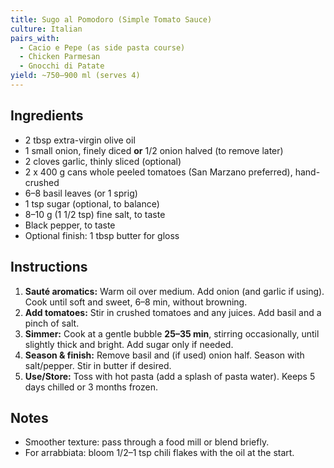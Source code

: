 ```yaml
---
title: Sugo al Pomodoro (Simple Tomato Sauce)
culture: Italian
pairs_with:
  - Cacio e Pepe (as side pasta course)
  - Chicken Parmesan
  - Gnocchi di Patate
yield: ~750–900 ml (serves 4)
---
```


## Ingredients
- 2 tbsp extra-virgin olive oil
- 1 small onion, finely diced **or** 1/2 onion halved (to remove later)
- 2 cloves garlic, thinly sliced (optional)
- 2 x 400 g cans whole peeled tomatoes (San Marzano preferred), hand-crushed
- 6–8 basil leaves (or 1 sprig)
- 1 tsp sugar (optional, to balance)
- 8–10 g (1 1/2 tsp) fine salt, to taste
- Black pepper, to taste
- Optional finish: 1 tbsp butter for gloss

## Instructions
1. **Sauté aromatics:** Warm oil over medium. Add onion (and garlic if using). Cook until soft and sweet, 6–8 min, without browning.
2. **Add tomatoes:** Stir in crushed tomatoes and any juices. Add basil and a pinch of salt.
3. **Simmer:** Cook at a gentle bubble **25–35 min**, stirring occasionally, until slightly thick and bright. Add sugar only if needed.
4. **Season & finish:** Remove basil and (if used) onion half. Season with salt/pepper. Stir in butter if desired.
5. **Use/Store:** Toss with hot pasta (add a splash of pasta water). Keeps 5 days chilled or 3 months frozen.

## Notes
- Smoother texture: pass through a food mill or blend briefly.  
- For arrabbiata: bloom 1/2–1 tsp chili flakes with the oil at the start.
